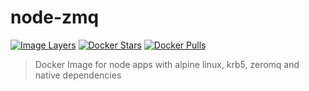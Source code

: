 # node-zmq

[![Image Layers](https://imagelayers.io/badge/lgatica/node-zmq:latest.svg)](https://imagelayers.io/?images=lgatica/node-zmq:latest 'Get your own badge on imagelayers.io')
[![Docker Stars](https://img.shields.io/docker/stars/lgatica/node-zmq.svg)](https://hub.docker.com/r/lgatica/node-zmq/)
[![Docker Pulls](https://img.shields.io/docker/pulls/lgatica/node-zmq.svg)](https://hub.docker.com/r/lgatica/node-zmq/)

> Docker Image for node apps with alpine linux, krb5, zeromq and native dependencies
